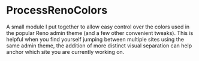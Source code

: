 # ProcessRenoColors

A small module I put together to allow easy control over the colors used in the popular Reno admin theme (and a few other convenient tweaks). This is helpful when you find yourself jumping between multiple sites using the same admin theme, the addition of more distinct visual separation can help anchor which site you are currently working on.
